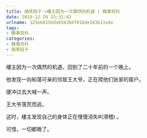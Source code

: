 ```yaml
---
title: 搞笑段子->樓主因为一次偶然的机遇 | 糗事百科
date: 2019-12-29 15:31:42
urlname: 125e6815bda6563b6f016de183b11e4e
tags: 
- 糗事百科
categories:
- 糗事百科
- 搞笑段子
---
```

樓主因为一次偶然的机遇，回到了二十年前的一个晚上。

他发现一向和蔼可亲的邻居王大爷，正在爬他们张家的窗户。

便冲过去大喊一声。

王大爷落荒而逃。

这时，樓主发现自己的身体正在慢慢消失#(滑稽) 。

可惜，一切都晚了。


